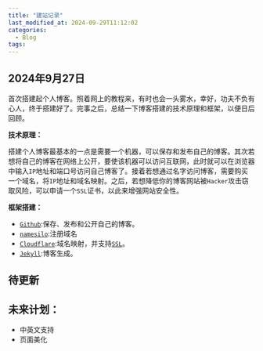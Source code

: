 ```yaml
---
title: "建站记录"
last_modified_at: 2024-09-29T11:12:02
categories:
  - Blog
tags:
---
```

## 2024年9月27日
首次搭建起个人博客。照着网上的教程来，有时也会一头雾水，幸好，功夫不负有心人，终于搭建好了。完事之后，总结一下博客搭建的技术原理和框架，以便日后回顾。

**技术原理：**

搭建个人博客最基本的一点是需要一个机器，可以保存和发布自己的博客。其次若想将自己的博客在网络上公开，要使该机器可以访问互联网，此时就可以在浏览器中输入`IP`地址和端口号访问自己博客了。接着若想通过名字访问博客，需要购买一个域名，将`IP`地址和域名映射。之后，若想降低你的博客网站被`Hacker`攻击窃取风险，可以申请一个`SSL`证书，以此来增强网站安全性。

**框架搭建：**

- [`Github`][Github]:保存、发布和公开自己的博客。
- [`namesilo`][Namesilo]:注册域名
- [`Cloudflare`][Cloudflare]:域名映射，并支持[`SSL`][SSL]。
- [`Jekyll`][Jekyll]:博客生成。

## 待更新
## 未来计划：

- 中英文支持
- 页面美化

[Github]:https://github.com/
[Namesilo]:https://www.namesilo.com/
[Cloudflare]:https://www.cloudflare-cn.com/
[Jekyll]:https://jekyllrb.com/
[SSL]:https://wiki.openssl.org/index.php/SSL_and_TLS_Protocols